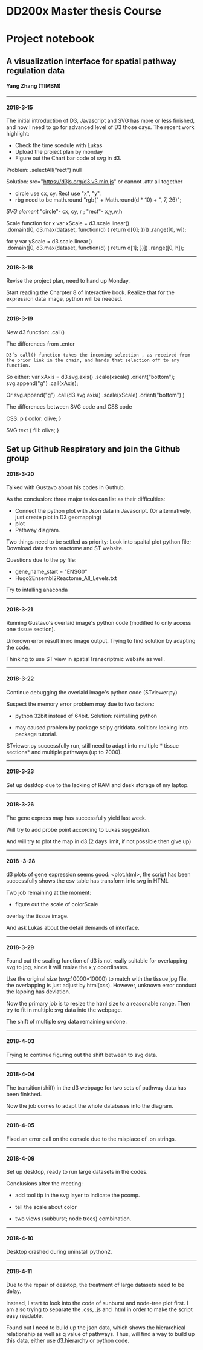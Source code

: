 # DD200x Master thesis Course
# Project notebook
## A visualization interface for spatial pathway regulation data
#### Yang Zhang (TIMBM)

---
#### 2018-3-15
The initial introduction of D3, Javascript and SVG has more or less finished, and now I need to go for advanced level of D3 those days.
The recent work highlight:

* Check the time scedule with Lukas
* Upload the project plan by monday  
* Figure out the Chart bar code of svg in d3.

Problem: .selectAll("rect") null

Solution: src="https://d3js.org/d3.v3.min.js" or cannot .attr all together

* circle use cx, cy. Rect use "x", "y".
* rbg need to be math.round
  "rgb(" + Math.round(d * 10) + ", 7, 26)";

*SVG element*
  "circle"- cx, cy, r ; "rect"- x,y,w,h

Scale function for x
  var xScale = d3.scale.linear()                     
                .domain([0, d3.max(dataset, function(d) { return d[0]; })])                     .range([0, w]);

for y
    var yScale = d3.scale.linear()                     
                .domain([0, d3.max(dataset, function(d) { return d[1]; })])                     .range([0, h]);

----
#### 2018-3-18

Revise the project plan, need to hand up Monday.

Start reading the Charpter 8 of Interactive book. Realize that for the expression data image, python will be needed.

----
#### 2018-3-19

New d3 function: .call()

The differences from .enter

    D3’s call() function takes the incoming selection , as received from the prior link in the chain, and hands that selection off to any function.

 So either:
  var xAxis = d3.svg.axis()
      .scale(xscale)
      .orient("bottom");
    svg.append("g")
    .call(xAxis);

Or
    svg.append("g")
    .call(d3.svg.axis()
    .scale(xScale)
    .orient("bottom")
    )

The differences between SVG code and CSS code

CSS:
    p {    color: olive; }

SVG
    text {    fill: olive; }

Set up Github Respiratory and join the Github group
----
#### 2018-3-20

Talked with Gustavo about his codes in Guthub.

As the conclusion: three major tasks can list as their difficulties:

* Connect the python plot with Json data in Javascript. (Or alternatively, just create plot in D3 geomapping)
* plot
* Pathway diagram.

Two things need to be settled as priority:  Look into spaital plot python file; Download data from reactome and ST website.

Questions due to the py file:

* gene_name_start = "ENSG0"
* Hugo2Ensembl2Reactome_All_Levels.txt

Try to intalling anaconda

----
#### 2018-3-21  

Running Gustavo's overlaid image's python code (modified to only access one tissue section).

Unknown error result in no image output. Trying to find solution by adapting the code.

Thinking to use ST view in spatialTranscriptmic website as well.

----
#### 2018-3-22

Continue debugging the  overlaid image's python code (STviewer.py)

Suspect the memory error problem may due to two factors:

* python 32bit instead of 64bit. Solution: reintalling python

* may caused problem by package scipy griddata. solition: looking into package tutorial.

STviewer.py successfully run, still need to adapt into multiple * tissue sections* and multiple pathways (up to 2000).

----
#### 2018-3-23

Set up desktop due to the lacking of RAM and desk storage of my laptop.

----
#### 2018-3-26

The gene express map has successfully yield last week.

Will try to add probe point according to Lukas suggestion.

And will try to plot the map in d3.(2 days limit, if not possible then give up)

----
#### 2018 -3-28

d3 plots of gene expression seems good: <plot.html>, the script has been successfully shows the csv table has transform into svg in HTML

Two job remaining at the moment:

* figure out the scale of colorScale

 overlay the tissue image.

 And ask Lukas about the detail demands of interface.

----
#### 2018-3-29

Found out the scaling function of d3 is not really suitable for overlapping svg to jpg, since it will resize the x,y coordinates.

Use the original size (svg:10000*10000) to match with the tissue jpg file,  the overlapping is just adjust by html(css).  However, unknown error conduct the lapping has deviation.

Now the primary job is to resize the html size to a reasonable range. Then try to fit in multiple svg data into the webpage.

The shift of multiple svg data remaining undone.

----
#### 2018-4-03

Trying to continue figuring out the shift between to svg data.

----
#### 2018-4-04

The transition(shift) in the d3 webpage for two sets of pathway data has been finished.

Now the job comes to adapt the whole databases into the diagram.

----
#### 2018-4-05

Fixed an error call on the console due to the misplace of .on strings.

----
#### 2018-4-09

Set up desktop, ready to run large datasets in the codes.

Conclusions after the meeting:

* add tool tip in the svg layer to indicate the pcomp.

* tell the scale about color

* two views (subburst; node trees) combination.

----
#### 2018-4-10

Desktop crashed during uninstall python2.

----
#### 2018-4-11
Due to the repair of desktop, the treatment of large datasets need to be delay.

Instead, I start to look into the code of sunburst and node-tree plot first.
I am also trying to separate the .css, .js and .html in order to make the script easy readable.

Found out I need to build up the json data, which shows the hierarchical relationship as well as q value of pathways. Thus, will find a way to build up this data, either use d3.hierarchy or python code. 
